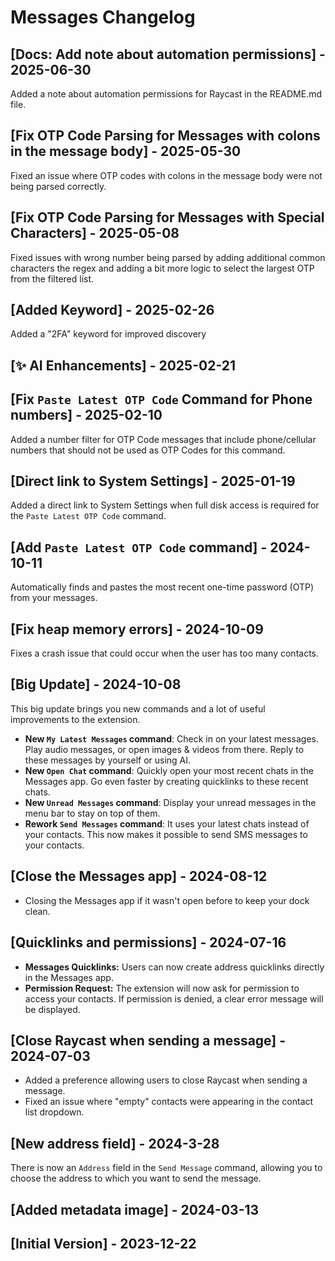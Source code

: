 # Messages Changelog

## [Docs: Add note about automation permissions] - 2025-06-30

Added a note about automation permissions for Raycast in the README.md file.

## [Fix OTP Code Parsing for Messages with colons in the message body] - 2025-05-30

Fixed an issue where OTP codes with colons in the message body were not being parsed correctly.

## [Fix OTP Code Parsing for Messages with Special Characters] - 2025-05-08

Fixed issues with wrong number being parsed by adding additional common characters the regex and adding a bit more logic to select the largest OTP from the filtered list.

## [Added Keyword] - 2025-02-26

Added a "2FA" keyword for improved discovery

## [✨ AI Enhancements] - 2025-02-21

## [Fix `Paste Latest OTP Code` Command for Phone numbers] - 2025-02-10

Added a number filter for OTP Code messages that include phone/cellular numbers that should not be used as OTP Codes for this command.

## [Direct link to System Settings] - 2025-01-19

Added a direct link to System Settings when full disk access is required for the `Paste Latest OTP Code` command.

## [Add `Paste Latest OTP Code` command] - 2024-10-11

Automatically finds and pastes the most recent one-time password (OTP) from your messages.

## [Fix heap memory errors] - 2024-10-09

Fixes a crash issue that could occur when the user has too many contacts.

## [Big Update] - 2024-10-08

This big update brings you new commands and a lot of useful improvements to the extension.

- **New `My Latest Messages` command**: Check in on your latest messages. Play audio messages, or open images & videos from there. Reply to these messages by yourself or using AI.
- **New `Open Chat` command**: Quickly open your most recent chats in the Messages app. Go even faster by creating quicklinks to these recent chats.
- **New `Unread Messages` command**: Display your unread messages in the menu bar to stay on top of them.
- **Rework `Send Messages` command**: It uses your latest chats instead of your contacts. This now makes it possible to send SMS messages to your contacts.

## [Close the Messages app] - 2024-08-12

- Closing the Messages app if it wasn't open before to keep your dock clean.

## [Quicklinks and permissions] - 2024-07-16

- **Messages Quicklinks:** Users can now create address quicklinks directly in the Messages app.
- **Permission Request:** The extension will now ask for permission to access your contacts. If permission is denied, a clear error message will be displayed.

## [Close Raycast when sending a message] - 2024-07-03

- Added a preference allowing users to close Raycast when sending a message.
- Fixed an issue where "empty" contacts were appearing in the contact list dropdown.

## [New address field] - 2024-3-28

There is now an `Address` field in the `Send Message` command, allowing you to choose the address to which you want to send the message.

## [Added metadata image] - 2024-03-13

## [Initial Version] - 2023-12-22
